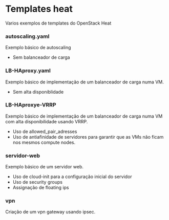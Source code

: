 # Templates heat #

Varios exemplos de templates do OpenStack Heat

### autoscaling.yaml ###

Exemplo básico de autoscaling
* Sem balanceador de carga

### LB-HAproxy.yaml ###

Exemplo básico de implementação de um balanceador de carga numa VM.
* Sem alta disponiblidade

### LB-HAproxye-VRRP ###

Exemplo básico de implementação de um balanceador de carga numa VM com alta disponibilidade usando VRRP.
* Uso de allowed_pair_adresses
* Uso de antiafinidade de servidores para garantir que as VMs não ficam nos mesmos compute nodes.

### servidor-web ###

Exemplo básico de um servidor web.
* Uso de cloud-init para a configuração inicial do servidor
* Uso de security groups
* Assignação de floating ips

### vpn ###

Criação de um vpn gateway usando ipsec.
